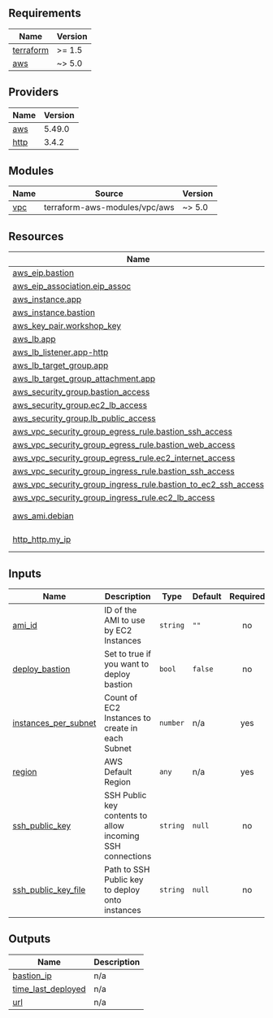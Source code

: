 ## Requirements

| Name | Version |
|------|---------|
| <a name="requirement_terraform"></a> [terraform](#requirement\_terraform) | >= 1.5 |
| <a name="requirement_aws"></a> [aws](#requirement\_aws) | ~> 5.0 |

## Providers

| Name | Version |
|------|---------|
| <a name="provider_aws"></a> [aws](#provider\_aws) | 5.49.0 |
| <a name="provider_http"></a> [http](#provider\_http) | 3.4.2 |

## Modules

| Name | Source | Version |
|------|--------|---------|
| <a name="module_vpc"></a> [vpc](#module\_vpc) | terraform-aws-modules/vpc/aws | ~> 5.0 |

## Resources

| Name | Type |
|------|------|
| [aws_eip.bastion](https://registry.terraform.io/providers/hashicorp/aws/latest/docs/resources/eip) | resource |
| [aws_eip_association.eip_assoc](https://registry.terraform.io/providers/hashicorp/aws/latest/docs/resources/eip_association) | resource |
| [aws_instance.app](https://registry.terraform.io/providers/hashicorp/aws/latest/docs/resources/instance) | resource |
| [aws_instance.bastion](https://registry.terraform.io/providers/hashicorp/aws/latest/docs/resources/instance) | resource |
| [aws_key_pair.workshop_key](https://registry.terraform.io/providers/hashicorp/aws/latest/docs/resources/key_pair) | resource |
| [aws_lb.app](https://registry.terraform.io/providers/hashicorp/aws/latest/docs/resources/lb) | resource |
| [aws_lb_listener.app-http](https://registry.terraform.io/providers/hashicorp/aws/latest/docs/resources/lb_listener) | resource |
| [aws_lb_target_group.app](https://registry.terraform.io/providers/hashicorp/aws/latest/docs/resources/lb_target_group) | resource |
| [aws_lb_target_group_attachment.app](https://registry.terraform.io/providers/hashicorp/aws/latest/docs/resources/lb_target_group_attachment) | resource |
| [aws_security_group.bastion_access](https://registry.terraform.io/providers/hashicorp/aws/latest/docs/resources/security_group) | resource |
| [aws_security_group.ec2_lb_access](https://registry.terraform.io/providers/hashicorp/aws/latest/docs/resources/security_group) | resource |
| [aws_security_group.lb_public_access](https://registry.terraform.io/providers/hashicorp/aws/latest/docs/resources/security_group) | resource |
| [aws_vpc_security_group_egress_rule.bastion_ssh_access](https://registry.terraform.io/providers/hashicorp/aws/latest/docs/resources/vpc_security_group_egress_rule) | resource |
| [aws_vpc_security_group_egress_rule.bastion_web_access](https://registry.terraform.io/providers/hashicorp/aws/latest/docs/resources/vpc_security_group_egress_rule) | resource |
| [aws_vpc_security_group_egress_rule.ec2_internet_access](https://registry.terraform.io/providers/hashicorp/aws/latest/docs/resources/vpc_security_group_egress_rule) | resource |
| [aws_vpc_security_group_ingress_rule.bastion_ssh_access](https://registry.terraform.io/providers/hashicorp/aws/latest/docs/resources/vpc_security_group_ingress_rule) | resource |
| [aws_vpc_security_group_ingress_rule.bastion_to_ec2_ssh_access](https://registry.terraform.io/providers/hashicorp/aws/latest/docs/resources/vpc_security_group_ingress_rule) | resource |
| [aws_vpc_security_group_ingress_rule.ec2_lb_access](https://registry.terraform.io/providers/hashicorp/aws/latest/docs/resources/vpc_security_group_ingress_rule) | resource |
| [aws_ami.debian](https://registry.terraform.io/providers/hashicorp/aws/latest/docs/data-sources/ami) | data source |
| [http_http.my_ip](https://registry.terraform.io/providers/hashicorp/http/latest/docs/data-sources/http) | data source |

## Inputs

| Name | Description | Type | Default | Required |
|------|-------------|------|---------|:--------:|
| <a name="input_ami_id"></a> [ami\_id](#input\_ami\_id) | ID of the AMI to use by EC2 Instances | `string` | `""` | no |
| <a name="input_deploy_bastion"></a> [deploy\_bastion](#input\_deploy\_bastion) | Set to true if you want to deploy bastion | `bool` | `false` | no |
| <a name="input_instances_per_subnet"></a> [instances\_per\_subnet](#input\_instances\_per\_subnet) | Count of EC2 Instances to create in each Subnet | `number` | n/a | yes |
| <a name="input_region"></a> [region](#input\_region) | AWS Default Region | `any` | n/a | yes |
| <a name="input_ssh_public_key"></a> [ssh\_public\_key](#input\_ssh\_public\_key) | SSH Public key contents to allow incoming SSH connections | `string` | `null` | no |
| <a name="input_ssh_public_key_file"></a> [ssh\_public\_key\_file](#input\_ssh\_public\_key\_file) | Path to SSH Public key to deploy onto instances | `string` | `null` | no |

## Outputs

| Name | Description |
|------|-------------|
| <a name="output_bastion_ip"></a> [bastion\_ip](#output\_bastion\_ip) | n/a |
| <a name="output_time_last_deployed"></a> [time\_last\_deployed](#output\_time\_last\_deployed) | n/a |
| <a name="output_url"></a> [url](#output\_url) | n/a |
